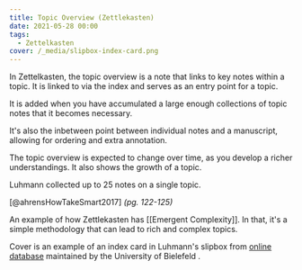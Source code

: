 ```yaml
---
title: Topic Overview (Zettlekasten)
date: 2021-05-28 00:00
tags:
  - Zettelkasten
cover: /_media/slipbox-index-card.png
---
```


In Zettelkasten, the topic overview is a note that links to key notes within a topic. It is linked to via the index and serves as an entry point for a topic.

It is added when you have accumulated a large enough collections of topic notes that it becomes necessary. 

It's also the inbetween point between individual notes and a manuscript, allowing for ordering and extra annotation.

The topic overview is expected to change over time, as you develop a richer understandings. It also shows the growth of a topic. 

Luhmann collected up to 25 notes on a single topic.

[@ahrensHowTakeSmart2017] *(pg. 122-125)*

An example of how Zettlekasten has [[Emergent Complexity]]. In that, it's a simple methodology that can lead to rich and complex topics.

Cover is an example of an index card in Luhmann's slipbox from [online database](http://ds.ub.uni-bielefeld.de/viewer/search/-/MD_AUTHOR_UNTOKENIZED:%22Luhmann%2CU005C+Niklas%22/1/-/-/) maintained by the University of Bielefeld .